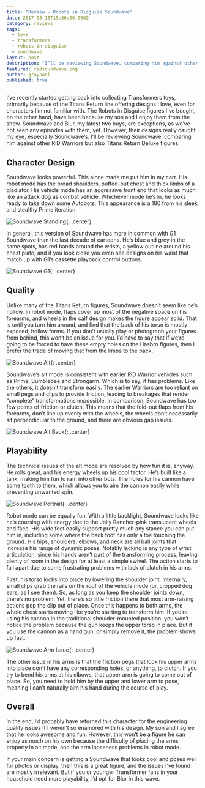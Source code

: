 ```yaml
---
title: "Review - Robots in Disguise Soundwave"
date: 2017-05-18T15:30:00.000Z
category: reviews
tags:
  - toys
  - transformers
  - robots in disguise
  - soundwave
layout: post
description: "I’ll be reviewing Soundwave, comparing him against other RiD Warriors but also Titans Return Deluxe figures."
featured: ridsoundwave.png
author: graysonl
published: true
---
```


I’ve recently started getting back into collecting Transformers toys, primarily because of the Titans Return line offering designs I love, even for characters I’m not familiar with. The Robots in Disguise figures I’ve bought, on the other hand, have been because my son and I enjoy them from the show. Soundwave and Blur, my latest two buys, are exceptions, as we’ve not seen any episodes with them, yet. However, their designs really caught my eye, especially Soundwave’s. I’ll be reviewing Soundwave, comparing him against other RiD Warriors but also Titans Return Deluxe figures.

<h2>Character Design</h2>

Soundwave looks powerful. This alone made me put him in my cart. His robot mode has the broad shoulders, puffed-out chest and thick limbs of a gladiator. His vehicle mode has an aggressive front end that looks as much like an attack dog as combat vehicle. Whichever mode he’s in, he looks ready to take down some Autobots. This appearance is a 180 from his sleek and stealthy Prime iteration.

![Soundwave Standing](/images/rid/Standing.png){: .center}

In general, this version of Soundwave has more in common with G1 Soundwave than the last decade of cartoons. He’s blue and grey in the same spots, has red bands around the wrists, a yellow outline around his chest plate, and if you look close you even see designs on his waist that match up with G1’s cassette playback control buttons.

![Soundwave G1](/images/rid/SW_G1.png){: .center}

<h2>Quality</h2>

Unlike many of the Titans Return figures, Soundwave doesn’t seem like he’s hollow. In robot mode, flaps cover up most of the negative space on his forearms, and wheels in the calf design makes the figure appear solid. That is until you turn him around, and find that the back of his torso is mostly exposed, hollow forms. If you don’t usually play or photograph your figures from behind, this won’t be an issue for you. I’d have to say that if we’re going to be forced to have these empty holes on the Hasbro figures, then I prefer the trade of moving that from the limbs to the back.

![Soundwave Alt](/images/rid/SW_alt.png){: .center}

Soundwave’s alt mode is consistent with earlier RiD Warrior vehicles such as Prime, Bumblebee and Strongarm. Which is to say, it has problems. Like the others, it doesn’t transform easily. The earlier Warriors are too reliant on small pegs and clips to provide friction, leading to breakages that render “complete” transformations impossible. In comparison, Soundwave has too few points of friction or clutch. This means that the fold-out flaps from his forearms, don’t line up evenly with the wheels, the wheels don’t necessarily sit perpendicular to the ground, and there are obvious gap issues.  

![Soundwave Alt Back](/images/rid/SW_alt_back.png){: .center}

<h2>Playability</h2>

The technical issues of the alt mode are resolved by how fun it is, anyway. He rolls great, and his energy wheels up his cool factor. He’s built like a tank, making him fun to ram into other bots. The holes for his cannon have some tooth to them, which allows you to aim the cannon easily while preventing unwanted spin.

![Soundwave Portrait](/images/rid/SW_Portrait.png){: .center}

Robot mode can be equally fun. With a little backlight, Soundwave looks like he’s coursing with energy due to the Jolly Rancher-pink translucent wheels and face. His wide feet easily support pretty much any stance you can put him in, including some where the back foot has only a toe touching the ground. His hips, shoulders, elbows, and neck are all ball joints that increase his range of dynamic poses. Notably lacking is any type of wrist articulation, since his hands aren’t part of the transforming process, leaving plenty of room in the design for at least a simple swivel.
The action starts to fall apart due to some frustrating problems with lack of clutch in his arms.

First, his torso locks into place by lowering the shoulder joint. Internally, small clips grab the rails on the roof of the vehicle mode (or, cropped dog ears, as I see them). So, as long as you keep the shoulder joints down, there’s no problem. Yet, there’s so little friction there that most arm-raising actions pop the clip out of place. Once this happens to both arms, the whole chest starts moving like you’re starting to transform him. If you’re using his cannon in the traditional shoulder-mounted position, you won’t notice the problem because the gun keeps the upper torso in place. But if you use the cannon as a hand gun, or simply remove it, the problem shows up fast.

![Soundwave Arm Issue](/images/rid/SW_arm_issue.png){: .center}

The other issue in his arms is that the friction pegs that lock his upper arms into place don’t have any corresponding holes, or anything, to clutch. If you try to bend his arms at his elbows, that upper arm is going to come out of place. So, you need to hold him by the upper and lower arm to pose, meaning I can’t naturally aim his hand during the course of play.

<h2>Overall</h2>

In the end, I’d probably have returned this character for the engineering quality issues if I weren’t so enamored with his design. My son and I agree that he looks awesome and fun. However, this won’t be a figure he can enjoy as much on his own because the difficulty of placing the arms properly in alt mode, and the arm looseness problems in robot mode.

If your main concern is getting a Soundwave that looks cool and poses well for photos or display, then this is a great figure, and the issues I’ve found are mostly irrelevant. But if you or younger Transformer fans in your household need more playability, I’d opt for Blur in this wave.
